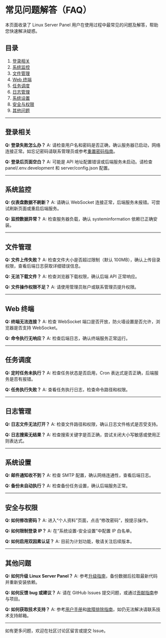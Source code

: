 # 常见问题解答（FAQ）

本页面收录了 Linux Server Panel 用户在使用过程中最常见的问题及解答，帮助您快速解决疑惑。

## 目录
1. [登录相关](#登录相关)
2. [系统监控](#系统监控)
3. [文件管理](#文件管理)
4. [Web 终端](#web-终端)
5. [任务调度](#任务调度)
6. [日志管理](#日志管理)
7. [系统设置](#系统设置)
8. [安全与权限](#安全与权限)
9. [其他问题](#其他问题)

---

## 登录相关

**Q: 登录失败怎么办？**
A: 请检查用户名和密码是否正确，确认服务器已启动，网络连接正常。如忘记密码请联系管理员或参考[重置密码指南](installation.md#重置管理员密码)。

**Q: 登录后页面空白？**
A: 可能是 API 地址配置错误或后端服务未启动。请检查 panel/.env.development 和 server/config.json 配置。

---

## 系统监控

**Q: 仪表盘数据不刷新？**
A: 请确认 WebSocket 连接正常，后端服务未报错。可尝试刷新页面或重启后端服务。

**Q: 监控数据异常？**
A: 检查服务器负载，确认 systeminformation 依赖已正确安装。

---

## 文件管理

**Q: 文件上传失败？**
A: 检查文件大小是否超过限制（默认 100MB），确认上传目录权限，查看后端日志获取详细错误信息。

**Q: 无法下载文件？**
A: 检查浏览器下载权限，确认后端 API 正常响应。

**Q: 文件操作权限不足？**
A: 请使用管理员账户或联系管理员提升权限。

---

## Web 终端

**Q: 终端无法连接？**
A: 检查 WebSocket 端口是否开放，防火墙设置是否允许，浏览器是否支持 WebSocket。

**Q: 命令执行无响应？**
A: 检查后端日志，确认终端服务正常运行。

---

## 任务调度

**Q: 定时任务未执行？**
A: 检查任务状态是否启用，Cron 表达式是否正确，后端服务是否有报错。

**Q: 任务执行失败？**
A: 查看任务执行日志，检查命令路径和权限。

---

## 日志管理

**Q: 日志文件无法打开？**
A: 检查文件路径和权限，确认日志文件格式是否受支持。

**Q: 日志搜索无结果？**
A: 检查搜索关键字是否正确，尝试关闭大小写敏感或使用正则表达式。

---

## 系统设置

**Q: 邮件通知收不到？**
A: 检查 SMTP 配置，确认网络连通性，查看后端日志。

**Q: 备份未自动执行？**
A: 检查备份任务设置，确认后端服务正常。

---

## 安全与权限

**Q: 如何修改密码？**
A: 进入“个人资料”页面，点击“修改密码”，按提示操作。

**Q: 如何限制登录 IP？**
A: 在“系统设置-安全设置”中配置 IP 白名单。

**Q: 如何启用双因素认证？**
A: 目前为计划功能，敬请关注后续版本。

---

## 其他问题

**Q: 如何升级 Linux Server Panel？**
A: 参考[升级指南](installation.md#升级指南)，备份数据后拉取最新代码并重新安装依赖。

**Q: 如何反馈 bug 或建议？**
A: 请在 GitHub Issues 提交问题，或通过[贡献指南](contributing.md)参与项目。

**Q: 如何获取技术支持？**
A: 参考[用户手册](user-guide.md)和[故障排除指南](operations/troubleshooting.md)，如仍无法解决请联系技术支持邮箱。

---

如有更多问题，欢迎在社区讨论区留言或提交 Issue。

